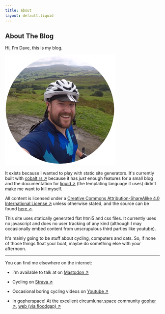 ```yaml
---
title: about
layout: default.liquid
---
```


## About The Blog

Hi, I'm Dave, this is my blog.

<img class="img_round" src="/assets/img/about.png">

It exists because I wanted to play with static site generators. It's currently built with [cobalt.rs ↗](https://cobalt-org.github.io/) because it has *just* enough features for a small blog and the documentation for [liquid ↗](https://shopify.github.io/liquid/) (the templating language it uses) didn't make me want to kill myself.

All content is licensed under a [Creative Commons Attribution-ShareAlike 4.0 International License ↗](https://creativecommons.org/licenses/by-sa/4.0/) unless otherwise stated, and the source can be found [here ↗](https://github.com/ninjaguardsheep/itsdave).

This site uses statically generated flat html5 and css files. It currently uses no javascript and does no user tracking of any kind (although I may occasionally embed content from unscrupulous third parties like youtube).

It's mainly going to be stuff about cycling, computers and cats. So, if none of those things float your boat, maybe do something else with your afternoon.

---

You can find me elsewhere on the internet:

+ I'm available to talk at on [Mastodon ↗](https://mastodon.social/web/accounts/1085543)

+ Cycling on [Strava ↗](https://www.strava.com/athletes/6001450)

+ Occasional boring cycling videos on [Youtube ↗](https://www.youtube.com/channel/UCIBF_vjZRcAmMdVKIFFIXDg)

+ In gopherspace! At the excellent circumlunar.space community [gopher ↗](gopher://republic.circumlunar.space:70/1/~itsdave), [web (via floodgap) ↗](https://gopher.floodgap.com/gopher/gw?a=gopher%3A%2F%2Frepublic.circumlunar.space%3A70%2F1%2F%7Eitsdave)
